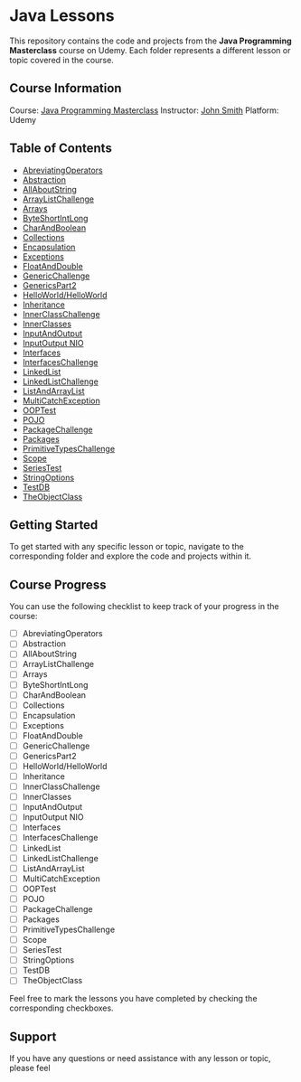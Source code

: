 # Java Lessons

This repository contains the code and projects from the **Java Programming Masterclass** course on Udemy. Each folder represents a different lesson or topic covered in the course.

## Course Information

Course: [Java Programming Masterclass](https://www.udemy.com/course/java-the-complete-java-developer-course/)
Instructor: [John Smith](https://www.udemy.com/user/johnsmith/)
Platform: Udemy

## Table of Contents

- [AbreviatingOperators](./AbreviatingOperators)
- [Abstraction](./Abstraction)
- [AllAboutString](./AllAboutString)
- [ArrayListChallenge](./ArrayListChallenge)
- [Arrays](./Arrays)
- [ByteShortIntLong](./ByteShortIntLong)
- [CharAndBoolean](./CharAndBoolean)
- [Collections](./Collections)
- [Encapsulation](./Encapsulation)
- [Exceptions](./Exceptions)
- [FloatAndDouble](./FloatAndDouble)
- [GenericChallenge](./GenericChallenge)
- [GenericsPart2](./GenericsPart2)
- [HelloWorld/HelloWorld](./HelloWorld/HelloWorld)
- [Inheritance](./Inheritance)
- [InnerClassChallenge](./InnerClassChallenge)
- [InnerClasses](./InnerClasses)
- [InputAndOutput](./InputAndOutput)
- [InputOutput NIO](./InputOutput%20NIO)
- [Interfaces](./Interfaces)
- [InterfacesChallenge](./InterfacesChallenge)
- [LinkedList](./LinkedList)
- [LinkedListChallenge](./LinkedListChallenge)
- [ListAndArrayList](./ListAndArrayList)
- [MultiCatchException](./MultiCatchException)
- [OOPTest](./OOPTest)
- [POJO](./POJO)
- [PackageChallenge](./PackageChallenge)
- [Packages](./Packages)
- [PrimitiveTypesChallenge](./PrimitiveTypesChallenge)
- [Scope](./Scope)
- [SeriesTest](./SeriesTest)
- [StringOptions](./StringOptions)
- [TestDB](./TestDB)
- [TheObjectClass](./TheObjectClass)

## Getting Started

To get started with any specific lesson or topic, navigate to the corresponding folder and explore the code and projects within it.

## Course Progress

You can use the following checklist to keep track of your progress in the course:

- [ ] AbreviatingOperators
- [ ] Abstraction
- [ ] AllAboutString
- [ ] ArrayListChallenge
- [ ] Arrays
- [ ] ByteShortIntLong
- [ ] CharAndBoolean
- [ ] Collections
- [ ] Encapsulation
- [ ] Exceptions
- [ ] FloatAndDouble
- [ ] GenericChallenge
- [ ] GenericsPart2
- [ ] HelloWorld/HelloWorld
- [ ] Inheritance
- [ ] InnerClassChallenge
- [ ] InnerClasses
- [ ] InputAndOutput
- [ ] InputOutput NIO
- [ ] Interfaces
- [ ] InterfacesChallenge
- [ ] LinkedList
- [ ] LinkedListChallenge
- [ ] ListAndArrayList
- [ ] MultiCatchException
- [ ] OOPTest
- [ ] POJO
- [ ] PackageChallenge
- [ ] Packages
- [ ] PrimitiveTypesChallenge
- [ ] Scope
- [ ] SeriesTest
- [ ] StringOptions
- [ ] TestDB
- [ ] TheObjectClass

Feel free to mark the lessons you have completed by checking the corresponding checkboxes.

## Support

If you have any questions or need assistance with any lesson or topic, please feel


